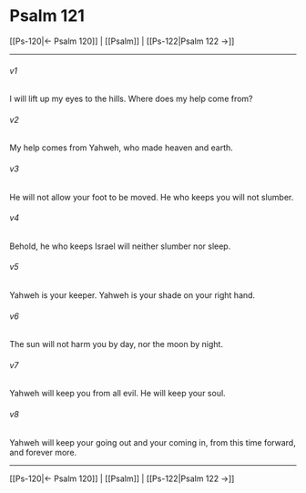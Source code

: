 # Psalm 121

[[Ps-120|← Psalm 120]] | [[Psalm]] | [[Ps-122|Psalm 122 →]]
***



###### v1 
I will lift up my eyes to the hills. Where does my help come from? 

###### v2 
My help comes from Yahweh, who made heaven and earth. 

###### v3 
He will not allow your foot to be moved. He who keeps you will not slumber. 

###### v4 
Behold, he who keeps Israel will neither slumber nor sleep. 

###### v5 
Yahweh is your keeper. Yahweh is your shade on your right hand. 

###### v6 
The sun will not harm you by day, nor the moon by night. 

###### v7 
Yahweh will keep you from all evil. He will keep your soul. 

###### v8 
Yahweh will keep your going out and your coming in, from this time forward, and forever more.

***
[[Ps-120|← Psalm 120]] | [[Psalm]] | [[Ps-122|Psalm 122 →]]
